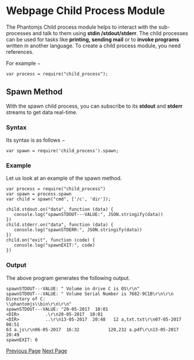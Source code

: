 # Webpage Child Process Module
The Phantomjs Child process module helps to interact with the sub-processes and talk to them using **stdin /stdout/stderr**. The child processes can be used for tasks like **printing, sending mail** or to **invoke programs** written in another language. To create a child process module, you need references.

For example −

```
var process = require("child_process");
```
## Spawn Method
With the spawn child process, you can subscribe to its **stdout** and **stderr** streams to get data real-time.

### Syntax
Its syntax is as follows −

```
var spawn = require('child_process').spawn;
```
### Example
Let us look at an example of the spawn method.

```
var process = require("child_process")
var spawn = process.spawn
var child = spawn("cmd", ['/c', 'dir']);

child.stdout.on("data", function (data) {
   console.log("spawnSTDOUT---VALUE:", JSON.stringify(data))
})
child.stderr.on("data", function (data) {
   console.log("spawnSTDERR:", JSON.stringify(data))
})
child.on("exit", function (code) {
   console.log("spawnEXIT:", code)
})
```
### Output
The above program generates the following output.

```
spawnSTDOUT---VALUE: " Volume in drive C is OS\r\n"
spawnSTDOUT---VALUE: " Volume Serial Number is 7682-9C1B\r\n\r\n Directory of C:
\\phantomjs\\bin\r\n\r\n"
spawnSTDOUT---VALUE: "20-05-2017  10:01
<DIR>          .\r\n20-05-2017  10:01
<DIR>          ..\r\n13-05-2017  20:48   12 a,txt.txt\r\n07-05-2017  08:51
63 a.js\r\n06-05-2017  16:32           120,232 a.pdf\r\n13-05-2017  20:49 
spawnEXIT: 0
```

[Previous Page](../phantomjs/phantomjs_webpage_module_events_callbacks.md) [Next Page](../phantomjs/phantomjs_file_system_module_properties.md) 
